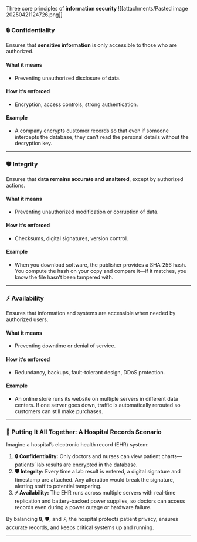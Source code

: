 Three core principles of **information security**
![[attachments/Pasted image 20250421124726.png]]

### 🔒 Confidentiality  

Ensures that **sensitive information** is only accessible to those who are authorized.
#### What it means
- Preventing unauthorized disclosure of data.
#### How it’s enforced
- Encryption, access controls, strong authentication.
#### Example
- A company encrypts customer records so that even if someone intercepts the database, they can’t read the personal details without the decryption key.
---
### 🛡️ Integrity  

Ensures that **data remains accurate and unaltered**, except by authorized actions.
#### What it means
- Preventing unauthorized modification or corruption of data.
#### How it’s enforced
- Checksums, digital signatures, version control.
#### Example
- When you download software, the publisher provides a SHA‑256 hash. You compute the hash on your copy and compare it—if it matches, you know the file hasn’t been tampered with.
---
### ⚡ Availability

Ensures that information and systems are accessible when needed by authorized users.

#### What it means
- Preventing downtime or denial of service.
#### How it’s enforced
- Redundancy, backups, fault-tolerant design, DDoS protection.
#### Example
- An online store runs its website on multiple servers in different data centers. If one server goes down, traffic is automatically rerouted so customers can still make purchases.
---
### 🏥 Putting It All Together: A Hospital Records Scenario

Imagine a hospital’s electronic health record (EHR) system:

1. **🔒 Confidentiality:** Only doctors and nurses can view patient charts—patients’ lab results are encrypted in the database.
2. **🛡️ Integrity:** Every time a lab result is entered, a digital signature and timestamp are attached. Any alteration would break the signature, alerting staff to potential tampering.
3. **⚡ Availability:** The EHR runs across multiple servers with real‑time replication and battery‑backed power supplies, so doctors can access records even during a power outage or hardware failure.

By balancing 🔒, 🛡️, and ⚡, the hospital protects patient privacy, ensures accurate records, and keeps critical systems up and running.

---